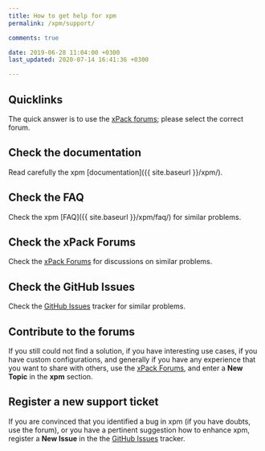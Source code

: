 ```yaml
---
title: How to get help for xpm
permalink: /xpm/support/

comments: true

date: 2019-06-28 11:04:00 +0300
last_updated: 2020-07-14 16:41:36 +0300

---
```


## Quicklinks

The quick answer is to use the
[xPack forums](https://www.tapatalk.com/groups/xpack/); please select
the correct forum.

## Check the documentation

Read carefully the xpm [documentation]({{ site.baseurl }}/xpm/).

## Check the FAQ

Check the xpm [FAQ]({{ site.baseurl }}/xpm/faq/) for similar problems.

## Check the xPack Forums

Check the [xPack Forums](https://www.tapatalk.com/groups/xpack/) for
discussions on similar problems.

## Check the GitHub Issues

Check the
[GitHub Issues](https://github.com/xpack/xpm-js/issues/)
tracker for similar problems.

## Contribute to the forums

If you still could not find a solution, if you have interesting use
cases, if you have custom configurations, and generally if you have
any experience that you want to share with others, use the
[xPack Forums](https://www.tapatalk.com/groups/xpack/),
and enter a **New Topic** in the **xpm** section.

## Register a new support ticket

If you are convinced that you identified a bug in xpm
(if you have doubts, use the forum),
or you have a pertinent suggestion how to enhance xpm,
register a **New Issue** in the the
[GitHub Issues](https://github.com/xpack/xpm-js/issues/issues/) tracker.
